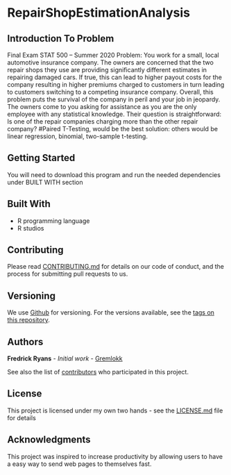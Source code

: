 # RepairShopEstimationAnalysis

## Introduction To Problem
Final Exam STAT 500 – Summer 2020
Problem: You work for a small, local automotive insurance company.  The owners are concerned that the two repair shops they use are providing significantly different estimates in repairing damaged cars.  If true, this can lead to higher payout costs for the company resulting in higher premiums charged to customers in turn leading to customers switching to a competing insurance company.  Overall, this problem puts the survival of the company in peril and your job in jeopardy.  The owners come to you asking for assistance as you are the only employee with any statistical knowledge.  Their question is straightforward: Is one of the repair companies charging more than the other repair company? #Paired T-Testing, would be the best solution: others would be linear regression, binomial, two-sample t-testing. 

## Getting Started
You will need to download this program and run the needed dependencies under BUILT WITH section


## Built With

* R programming language
* R studios

## Contributing

Please read [CONTRIBUTING.md](https://github.com/gremlokk) for details on our code of conduct, and the process for submitting pull requests to us.

## Versioning

We use [Github](http://github.com) for versioning. For the versions available, see the [tags on this repository](https://github.com/your/project/tags). 

## Authors

**Fredrick Ryans** - *Initial work* - [Gremlokk](https://github.com/gremlokk)

See also the list of [contributors](https://github.com/your/project/contributors) who participated in this project.

## License

This project is licensed under my own two hands - see the [LICENSE.md](LICENSE.md) file for details

## Acknowledgments

This project was inspired to increase productivity by allowing users to have a easy way to send web pages to themselves fast.

